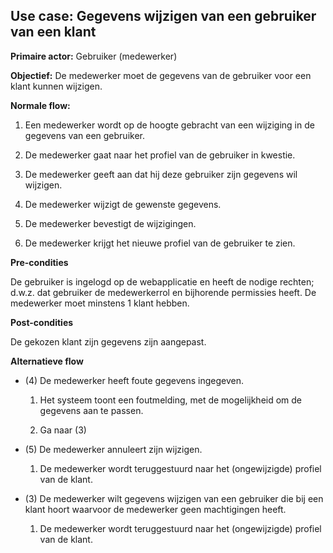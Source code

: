 Use case: Gegevens wijzigen van een gebruiker van een klant
-----------------------------------------

**Primaire actor:** Gebruiker (medewerker)

**Objectief:** De medewerker moet de gegevens van de gebruiker voor een klant kunnen wijzigen.

**Normale flow:**

1.  Een medewerker wordt op de hoogte gebracht van een wijziging in de gegevens
    van een gebruiker.

2.  De medewerker gaat naar het profiel van de gebruiker in kwestie.

3.  De medewerker geeft aan dat hij deze gebruiker zijn gegevens wil wijzigen.

4.  De medewerker wijzigt de gewenste gegevens.

5.  De medewerker bevestigt de wijzigingen.

6.  De medewerker krijgt het nieuwe profiel van de gebruiker te zien.

**Pre-condities**

De gebruiker is ingelogd op de webapplicatie en heeft de nodige rechten; d.w.z.
dat gebruiker de medewerkerrol en bijhorende permissies heeft. De medewerker moet minstens
1 klant hebben.

**Post-condities**

De gekozen klant zijn gegevens zijn aangepast.

**Alternatieve flow**

-   (4) De medewerker heeft foute gegevens ingegeven.

    1.  Het systeem toont een foutmelding, met de mogelijkheid om de gegevens
        aan te passen.

    2.  Ga naar (3)

-   (5) De medewerker annuleert zijn wijzigen.

    1.  De medewerker wordt teruggestuurd naar het (ongewijzigde) profiel van de
        klant.
		
-   (3) De medewerker wilt gegevens wijzigen van een gebruiker die bij een klant hoort waarvoor de medewerker geen machtigingen heeft.

    1.  De medewerker wordt teruggestuurd naar het (ongewijzigde) profiel van de
        klant.
